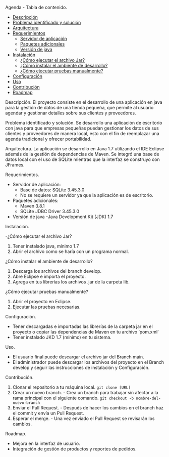 Agenda - Tabla de contenido.

- [Descripción](#descripción)
- [Problema identificado y solución](#problema-identificado-y-solución)
- [Arquitectura](#arquitectura)
- [Requerimientos](#requerimientos)
    - [Servidor de aplicación](#servidor-de-aplicación)
    - [Paquetes adicionales](#paquetes-adicionales)
    - [Versión de java](#versión-de-java)
- [Instalación](#instalación)
    - [¿Cómo ejecutar el archivo Jar?](#cómo-ejecutar-el-archivo-jar)
    - [¿Cómo instalar el ambiente de desarrollo?](#cómo-instalar-el-ambiente-de-desarrollo)
    - [¿Cómo ejecutar pruebas manualmente?](#cómo-ejecutar-pruebas-manualmente)
- [Configuración](#configuración)
- [Uso](#uso)
- [Contribución](#contribución)
- [Roadmap](#roadmap)


Descripción.
El proyecto consiste en el desarrollo de una aplicación en java para la gestión de datos de una tienda pequeña, que permite al usuario agendar y gestionar detalles sobre sus clientes y proveedores.

Problema identificado y solución.
Se desarrollo una aplicación de escritorio con java para que empresas pequeñas puedan gestionar los datos de sus clientes y proveedores de manera local, esto con el fin de reemplazar una agenda tradicional y ofrecer portabilidad.

Arquitectura.
La aplicación se desarrollo en Java 1.7 utilizando el IDE Eclipse además de la gestión de dependencias de Maven. Se integró una base de datos local con el uso de SQLite mientras que la interfaz se construyo con JFrames.

Requerimientos.
 - Servidor de aplicación:
    - Base de datos: SQLite 3.45.3.0
    - No se requiere un servidor ya que la aplicación es de escritorio.
 - Paquetes adicionales:
    - Maven 3.8.1
    - SQLite JDBC Driver 3.45.3.0
 - Versión de java
    -Java Development Kit (JDK) 1.7

Instalación.

 -¿Cómo ejecutar el archivo Jar?
  1.	Tener instalado java, mínimo 1.7
  2.	Abrir el archivo como se haría con un programa normal.
     
¿Cómo instalar el ambiente de desarrollo?
  1.	Descarga los archivos del branch develop.
  2.	Abre Eclipse e importa el proyecto.
  3.	Agrega en tus librerías los archivos .jar de la carpeta lib.
     
¿Cómo ejecutar pruebas manualmente?
  1.	Abrir el proyecto en Eclipse.
  2.	Ejecutar las pruebas necesarias.

Configuración.
  - Tener descargadas e importadas las librerías de la carpeta jar en el proyecto o copiar las dependencias de Maven en tu archivo ‘pom.xml’
  - Tener instalado JKD 1.7 (mínimo) en tu sistema.

Uso.
  - El usuario final puede descargar el archivo jar del Branch main.
  - El administrador puede descargar los archivos del proyecto en el Branch develop y seguir las instrucciones de instalación y Configuración.

Contribución.
  1.	Clonar el repositorio a tu máquina local.
     `git clone [URL]`
  2.	Crear un nuevo branch.
    - Crea un branch para trabajar sin afectar a la rama principal con el siguiente comando.
     `git checkout -b nombre-del-nuevo-branch`
  3.	Enviar el Pull Request.
    - Después de hacer los cambios en el branch haz el commit y envía un Pull Request.
  4.	Esperar el merge.
    - Una vez enviado el Pull Request se revisarán los cambios.

Roadmap.
  - Mejora en la interfaz de usuario.
  - Integración de gestión de productos y reportes de pedidos.
